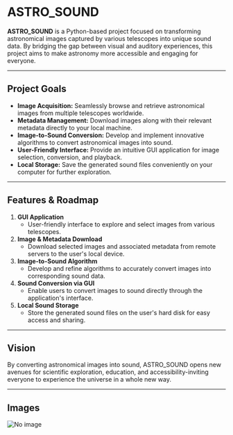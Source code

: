 # ASTRO_SOUND

**ASTRO_SOUND** is a Python-based project focused on transforming astronomical images captured by various telescopes into unique sound data. By bridging the gap between visual and auditory experiences, this project aims to make astronomy more accessible and engaging for everyone.

---

## Project Goals

- **Image Acquisition:** Seamlessly browse and retrieve astronomical images from multiple telescopes worldwide.
- **Metadata Management:** Download images along with their relevant metadata directly to your local machine.
- **Image-to-Sound Conversion:** Develop and implement innovative algorithms to convert astronomical images into sound.
- **User-Friendly Interface:** Provide an intuitive GUI application for image selection, conversion, and playback.
- **Local Storage:** Save the generated sound files conveniently on your computer for further exploration.

---

## Features & Roadmap

1. **GUI Application**
    - User-friendly interface to explore and select images from various telescopes.
2. **Image & Metadata Download**
    - Download selected images and associated metadata from remote servers to the user's local device.
3. **Image-to-Sound Algorithm**
    - Develop and refine algorithms to accurately convert images into corresponding sound data.
4. **Sound Conversion via GUI**
    - Enable users to convert images to sound directly through the application's interface.
5. **Local Sound Storage**
    - Store the generated sound files on the user's hard disk for easy access and sharing.

---

## Vision

By converting astronomical images into sound, ASTRO_SOUND opens new avenues for scientific exploration, education, and accessibility-inviting everyone to experience the universe in a whole new way.

---

## Images
<img src="https://chandra.harvard.edu/photo/2024/25th/25th_labeled_525.jpg" alt ='No image' >